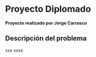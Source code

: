 # Proyecto Diplomado 
#### Proyecto realizado por Jorge Carrasco 

## Descripción del problema
xxx xxxx
